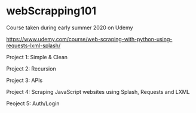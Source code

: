 # webScrapping101
Course taken during early summer 2020 on Udemy

https://www.udemy.com/course/web-scraping-with-python-using-requests-lxml-splash/


Project 1: Simple & Clean

Project 2: Recursion

Project 3: APIs

Project 4: Scraping JavaScript websites using Splash, Requests and LXML

Peoject 5: Auth/Login

